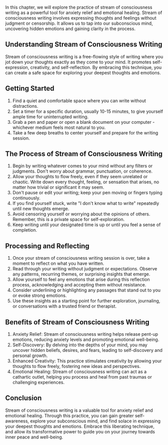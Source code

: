 
In this chapter, we will explore the practice of stream of consciousness writing as a powerful tool for anxiety relief and emotional healing. Stream of consciousness writing involves expressing thoughts and feelings without judgment or censorship. It allows us to tap into our subconscious mind, uncovering hidden emotions and gaining clarity in the process.

Understanding Stream of Consciousness Writing
---------------------------------------------

Stream of consciousness writing is a free-flowing style of writing where you jot down your thoughts exactly as they come to your mind. It promotes self-expression, creativity, and self-reflection. By embracing this technique, you can create a safe space for exploring your deepest thoughts and emotions.

Getting Started
---------------

1. Find a quiet and comfortable space where you can write without distractions.
2. Set a timer for a specific duration, usually 10-15 minutes, to give yourself ample time for uninterrupted writing.
3. Grab a pen and paper or open a blank document on your computer - whichever medium feels most natural to you.
4. Take a few deep breaths to center yourself and prepare for the writing session.

The Process of Stream of Consciousness Writing
----------------------------------------------

1. Begin by writing whatever comes to your mind without any filters or judgments. Don't worry about grammar, punctuation, or coherence.
2. Allow your thoughts to flow freely, even if they seem unrelated or chaotic. Write down every thought, feeling, or sensation that arises, no matter how trivial or significant it may seem.
3. Don't pause or edit your writing; keep your pen moving or fingers typing continuously.
4. If you find yourself stuck, write "I don't know what to write" repeatedly until new thoughts emerge.
5. Avoid censoring yourself or worrying about the opinions of others. Remember, this is a private space for self-exploration.
6. Keep writing until your designated time is up or until you feel a sense of completion.

Processing and Reflecting
-------------------------

1. Once your stream of consciousness writing session is over, take a moment to reflect on what you have written.
2. Read through your writing without judgment or expectations. Observe any patterns, recurring themes, or surprising insights that emerge.
3. Allow yourself to feel any emotions that arise during this reflection process, acknowledging and accepting them without resistance.
4. Consider underlining or highlighting any passages that stand out to you or evoke strong emotions.
5. Use these insights as a starting point for further exploration, journaling, or conversations with a trusted friend or therapist.

Benefits of Stream of Consciousness Writing
-------------------------------------------

1. Anxiety Relief: Stream of consciousness writing helps release pent-up emotions, reducing anxiety levels and promoting emotional well-being.
2. Self-Discovery: By delving into the depths of your mind, you may uncover hidden beliefs, desires, and fears, leading to self-discovery and personal growth.
3. Enhanced Creativity: This practice stimulates creativity by allowing your thoughts to flow freely, fostering new ideas and perspectives.
4. Emotional Healing: Stream of consciousness writing can act as a cathartic outlet, helping you process and heal from past traumas or challenging experiences.

Conclusion
----------

Stream of consciousness writing is a valuable tool for anxiety relief and emotional healing. Through this practice, you can gain greater self-awareness, explore your subconscious mind, and find solace in expressing your deepest thoughts and emotions. Embrace this liberating technique, and allow its transformative power to guide you on your journey towards inner peace and well-being.
